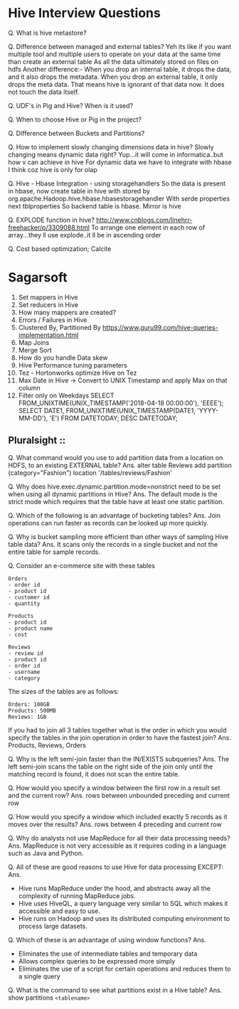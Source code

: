 # Hive Interview Questions

Q. What is hive metastore?

Q. Difference between managed and external tables?
Yeh its like if you want multiple tool and multiple users to operate on your data at the same time than create an external table
As all the data ultimately stored on files on hdfs
Another difference:-
When you drop an internal table, it drops the data, and it also drops the metadata.
When you drop an external table, it only drops the meta data. That means hive is ignorant of that data now. It does not touch the data itself.


Q. UDF's in Pig and Hive?  When is it used?

Q.  When to choose Hive or Pig in the project?
 
Q. Difference between Buckets and Partitions?

Q. How to implement slowly changing dimensions data in hive?
Slowly changing means dynamic data right?
Yup...it will come in informatica..but how v can achieve in hive
For dynamic data we have to integrate with hbase I think coz hive is only for olap

Q. Hive - Hbase Integration - using storagehandlers
So the data is present in hbase, now create table in hive with stored by org.apache.Hadoop.hive.hbase.hbasestoragehandler
With serde properties next tblproperties
So backend table is hbase.  Mirror is hive

Q. EXPLODE function in hive?
http://www.cnblogs.com/linehrr-freehacker/p/3309088.html
To arrange one element in each row of array...they ll use explode..it ll be in ascending order

Q. Cost based optimization; Calcite

# Sagarsoft
1. Set mappers in Hive
2. Set reducers in Hive
3. How many mappers are created?
4. Errors / Failures in Hive
5. Clustered By, Partitioned By
https://www.guru99.com/hive-queries-implementation.html
6. Map Joins
7. Merge Sort
8. How do you handle Data skew
9. Hive Performance tuning parameters
10. Tez - Hortonworks optimize Hive on Tez
11. Max Date in Hive -> Convert to UNIX Timestamp and apply Max on that column
12. Filter only on Weekdays
SELECT FROM_UNIXTIME(UNIX_TIMESTAMP('2018-04-18 00:00:00'), 'EEEE');
SELECT DATE1, FROM_UNIXTIME(UNIX_TIMESTAMP(DATE1, 'YYYY-MM-DD'), 'E') FROM DATETODAY;
DESC DATETODAY;

## Pluralsight :: 
Q. What command would you use to add partition data from a location on HDFS, to an existing EXTERNAL table?
Ans. alter table Reviews add partition (category="Fashion") location '/tables/reviews/Fashion'

Q. Why does hive.exec.dynamic.partition.mode=nonstrict need to be set when using all dynamic partitions in Hive?
Ans. The default mode is the strict mode which requires that the table have at least one static partition.

Q. Which of the following is an advantage of bucketing tables?
Ans. Join operations can run faster as records can be looked up more quickly.

Q. Why is bucket sampling more efficient than other ways of sampling Hive table data?
Ans. It scans only the records in a single bucket and not the entire table for sample records.

Q. Consider an e-commerce site with these tables

    Orders
    - order id
    - product id
    - customer id
    - quantity
      
    Products
    - product id
    - product name
    - cost
      
    Reviews
    - review id
    - product id
    - order id
    - username
    - category  

The sizes of the tables are as follows:

    Orders: 100GB
    Products: 500MB
    Reviews: 1GB  

If you had to join all 3 tables together what is the order in which you would specify the tables in the join operation in order to have the fastest join?
Ans. Products, Reviews, Orders

Q. Why is the left semi-join faster than the IN/EXISTS subqueries?
Ans. The left semi-join scans the table on the right side of the join only until the matching record is found, it does not scan the entire table.

Q. How would you specify a window between the first row in a result set and the current row?
Ans. rows between unbounded preceding and current row

Q. How would you specify a window which included exactly 5 records as it moves over the results?
Ans. rows between 4 preceding and current row

Q. Why do analysts not use MapReduce for all their data processing needs?
Ans. MapReduce is not very accessible as it requires coding in a language such as Java and Python.

Q. All of these are good reasons to use Hive for data processing EXCEPT:
Ans. 
-   Hive runs MapReduce under the hood, and abstracts away all the complexity of running MapReduce jobs.
-   Hive uses HiveQL, a query language very similar to SQL which makes it accessible and easy to use.
 -  Hive runs on Hadoop and uses its distributed computing environment to process large datasets.

Q. Which of these is an advantage of using window functions?
Ans.
- Eliminates the use of intermediate tables and temporary data  
- Allows complex queries to be expressed more simply
- Eliminates the use of a script for certain operations and reduces them to a single query

Q. What is the command to see what partitions exist in a Hive table?
Ans.
show partitions `<tablename>`

<!--stackedit_data:
eyJoaXN0b3J5IjpbLTM0MDA4Mzg1MSwxNjgxNzY0MDkyLC0zNj
M4NDM2NTYsLTI2NzY2NzEwMiwtMTkzNjc5MDI5NSwxODE2NzY2
NDcxLDI5NjkwNTExMl19
-->